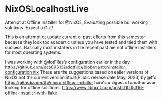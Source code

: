 # NixOSLocalhostLive
Attempt at Offline Installer for @NixOS, Evaluating possible but working solutions. Expect a Gist!

This is an attempt ot update current or past efforts from this semester because they look too academic unless you have tested and tried them with success.
Basically most installers in the recent past are not offline installers for most operating systems.
<script src="https://gist.github.com/Spencerx/bb55db6f9a92bed686dd6107eff2fb5c.js"></script>
I was working with @dotFiles's configuration earlier in the day.
https://github.com/pca006132/dotfiles/blob/master/installer-configuration.nix
These are the suggestions based on ealier versions of NixOS not the current version Stoat(Public release date May, 2023) 
by @tfc https://github.com/tfc/nixos-offline-installer here's a digest of another user looking for offline solutions. https://www.libhunt.com/posts/1005316-offline-installer-with-flake

